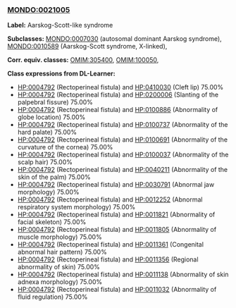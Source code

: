 
### [MONDO:0021005](http://purl.obolibrary.org/obo/MONDO_0021005)
**Label:** Aarskog-Scott-like syndrome

**Subclasses:** [MONDO:0007030](http://purl.obolibrary.org/obo/MONDO_0007030) (autosomal dominant Aarskog syndrome), [MONDO:0010589](http://purl.obolibrary.org/obo/MONDO_0010589) (Aarskog-Scott syndrome, X-linked), 

**Corr. equiv. classes:** [OMIM:305400](http://purl.obolibrary.org/obo/OMIM_305400), [OMIM:100050](http://purl.obolibrary.org/obo/OMIM_100050), 

**Class expressions from DL-Learner:**

- [HP:0004792](http://purl.obolibrary.org/obo/HP_0004792) (Rectoperineal fistula) and [HP:0410030](http://purl.obolibrary.org/obo/HP_0410030) (Cleft lip) 75.00%
- [HP:0004792](http://purl.obolibrary.org/obo/HP_0004792) (Rectoperineal fistula) and [HP:0200006](http://purl.obolibrary.org/obo/HP_0200006) (Slanting of the palpebral fissure) 75.00%
- [HP:0004792](http://purl.obolibrary.org/obo/HP_0004792) (Rectoperineal fistula) and [HP:0100886](http://purl.obolibrary.org/obo/HP_0100886) (Abnormality of globe location) 75.00%
- [HP:0004792](http://purl.obolibrary.org/obo/HP_0004792) (Rectoperineal fistula) and [HP:0100737](http://purl.obolibrary.org/obo/HP_0100737) (Abnormality of the hard palate) 75.00%
- [HP:0004792](http://purl.obolibrary.org/obo/HP_0004792) (Rectoperineal fistula) and [HP:0100691](http://purl.obolibrary.org/obo/HP_0100691) (Abnormality of the curvature of the cornea) 75.00%
- [HP:0004792](http://purl.obolibrary.org/obo/HP_0004792) (Rectoperineal fistula) and [HP:0100037](http://purl.obolibrary.org/obo/HP_0100037) (Abnormality of the scalp hair) 75.00%
- [HP:0004792](http://purl.obolibrary.org/obo/HP_0004792) (Rectoperineal fistula) and [HP:0040211](http://purl.obolibrary.org/obo/HP_0040211) (Abnormality of the skin of the palm) 75.00%
- [HP:0004792](http://purl.obolibrary.org/obo/HP_0004792) (Rectoperineal fistula) and [HP:0030791](http://purl.obolibrary.org/obo/HP_0030791) (Abnormal jaw morphology) 75.00%
- [HP:0004792](http://purl.obolibrary.org/obo/HP_0004792) (Rectoperineal fistula) and [HP:0012252](http://purl.obolibrary.org/obo/HP_0012252) (Abnormal respiratory system morphology) 75.00%
- [HP:0004792](http://purl.obolibrary.org/obo/HP_0004792) (Rectoperineal fistula) and [HP:0011821](http://purl.obolibrary.org/obo/HP_0011821) (Abnormality of facial skeleton) 75.00%
- [HP:0004792](http://purl.obolibrary.org/obo/HP_0004792) (Rectoperineal fistula) and [HP:0011805](http://purl.obolibrary.org/obo/HP_0011805) (Abnormality of muscle morphology) 75.00%
- [HP:0004792](http://purl.obolibrary.org/obo/HP_0004792) (Rectoperineal fistula) and [HP:0011361](http://purl.obolibrary.org/obo/HP_0011361) (Congenital abnormal hair pattern) 75.00%
- [HP:0004792](http://purl.obolibrary.org/obo/HP_0004792) (Rectoperineal fistula) and [HP:0011356](http://purl.obolibrary.org/obo/HP_0011356) (Regional abnormality of skin) 75.00%
- [HP:0004792](http://purl.obolibrary.org/obo/HP_0004792) (Rectoperineal fistula) and [HP:0011138](http://purl.obolibrary.org/obo/HP_0011138) (Abnormality of skin adnexa morphology) 75.00%
- [HP:0004792](http://purl.obolibrary.org/obo/HP_0004792) (Rectoperineal fistula) and [HP:0011032](http://purl.obolibrary.org/obo/HP_0011032) (Abnormality of fluid regulation) 75.00%


